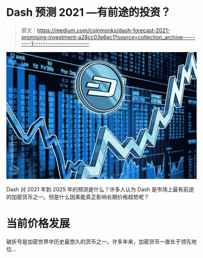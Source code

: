# Dash 预测 2021 —有前途的投资？

> 原文：<https://medium.com/coinmonks/dash-forecast-2021-promising-investment-a28cc03e6ec1?source=collection_archive---------1----------------------->

![](img/96175df28754158ddddb74f0b2d8d5cf.png)

Dash 对 2021 年到 2025 年的预测是什么？许多人认为 Dash 是市场上最有前途的加密货币之一。但是什么因素能真正影响长期价格趋势呢？

# **当前价格发展**

破折号是加密世界中历史最悠久的货币之一。许多年来，加密货币一直处于领先地位…